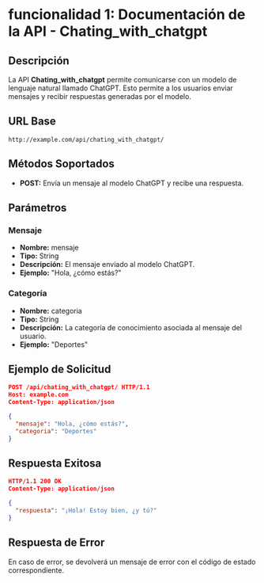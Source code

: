 


# funcionalidad 1: Documentación de la API - Chating_with_chatgpt

## Descripción
La API **Chating_with_chatgpt** permite comunicarse con un modelo de lenguaje natural llamado ChatGPT. Esto permite a los usuarios enviar mensajes y recibir respuestas generadas por el modelo.

## URL Base
```
http://example.com/api/chating_with_chatgpt/
```

## Métodos Soportados
- **POST:** Envía un mensaje al modelo ChatGPT y recibe una respuesta.

## Parámetros

### Mensaje
- **Nombre:** mensaje
- **Tipo:** String
- **Descripción:** El mensaje enviado al modelo ChatGPT.
- **Ejemplo:** "Hola, ¿cómo estás?"

### Categoría
- **Nombre:** categoria
- **Tipo:** String
- **Descripción:** La categoría de conocimiento asociada al mensaje del usuario.
- **Ejemplo:** "Deportes"

## Ejemplo de Solicitud
```json
POST /api/chating_with_chatgpt/ HTTP/1.1
Host: example.com
Content-Type: application/json

{
  "mensaje": "Hola, ¿cómo estás?",
  "categoria": "Deportes"
}
```

## Respuesta Exitosa
```json
HTTP/1.1 200 OK
Content-Type: application/json

{
  "respuesta": "¡Hola! Estoy bien, ¿y tú?"
}
```

## Respuesta de Error
En caso de error, se devolverá un mensaje de error con el código de estado correspondiente.



